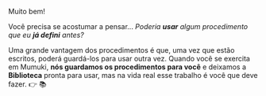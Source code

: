 Muito bem!

Você precisa se acostumar a pensar... _Poderia **usar** algum procedimento que eu **já defini** antes?_

Uma grande vantagem dos procedimentos é que, uma vez que estão escritos, poderá guardá-los para usar outra vez. Quando você se exercita em Mumuki, **nós guardamos os procedimentos para você** e  deixamos a **Biblioteca** pronta para usar, mas na vida real esse trabalho é você que deve fazer. :point_right: :books: 